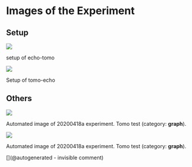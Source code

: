 # Images of the Experiment

## Setup

![](/matty/20200418a/setup/P_20200418_143357_p.jpg)

setup of echo-tomo

![](/matty/20200418a/setup/P_20200418_122934_p.jpg)

Setup of tomo-echo

## Others

![](/matty/20200418a/images/20200418a-1.jpg)

Automated image of 20200418a experiment. Tomo test (category: __graph__).

![](/matty/20200418a/images/20200418a-2.jpg)

Automated image of 20200418a experiment. Tomo test (category: __graph__).



[](@autogenerated - invisible comment)